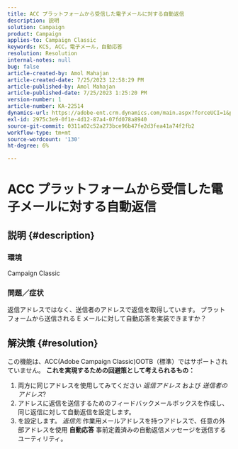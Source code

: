 ```yaml
---
title: ACC プラットフォームから受信した電子メールに対する自動返信
description: 説明
solution: Campaign
product: Campaign
applies-to: Campaign Classic
keywords: KCS, ACC，電子メール，自動応答
resolution: Resolution
internal-notes: null
bug: false
article-created-by: Amol Mahajan
article-created-date: 7/25/2023 12:58:29 PM
article-published-by: Amol Mahajan
article-published-date: 7/25/2023 1:25:20 PM
version-number: 1
article-number: KA-22514
dynamics-url: https://adobe-ent.crm.dynamics.com/main.aspx?forceUCI=1&pagetype=entityrecord&etn=knowledgearticle&id=a9dc35ee-ea2a-ee11-bdf4-6045bd006c82
exl-id: 2975c3e9-0f1e-4d12-87a4-07fd078a8940
source-git-commit: 0311a02c52a273bce96b47fe2d3fea41a74f2fb2
workflow-type: tm+mt
source-wordcount: '130'
ht-degree: 6%

---
```


# ACC プラットフォームから受信した電子メールに対する自動返信

## 説明 {#description}


### <b>環境</b>

Campaign Classic



### <b>問題／症状</b>

返信アドレスではなく、送信者のアドレスで返信を取得しています。 プラットフォームから送信される E メールに対して自動応答を実装できますか？


## 解決策 {#resolution}


この機能は、ACC(Adobe Campaign Classic)OOTB（標準）ではサポートされていません。
<b>これを実現するための回避策として考えられるもの：</b>
1. 両方に同じアドレスを使用してみてください *返信アドレス* および *送信者のアドレス*?
2. アドレスに返信を送信するためのフィードバックメールボックスを作成し、同じ返信に対して自動返信を設定します。
3. を設定します。 *返信先* 作業用メールアドレスを持つアドレスで、任意の外部アドレスを使用 <b>自動応答</b> 事前定義済みの自動返信メッセージを送信するユーティリティ。
